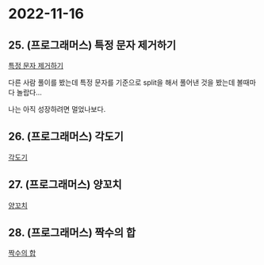 # 2022-11-16

## 25. (프로그래머스) 특정 문자 제거하기

[특정 문자 제거하기](https://school.programmers.co.kr/learn/courses/30/lessons/120826)

다른 사람 풀이를 봤는데 특정 문자를 기준으로 split을 해서 풀어낸 것을 봤는데 볼때마다 놀랍다...

나는 아직 성장하려면 멀었나보다.

## 26. (프로그래머스) 각도기

[각도기](https://school.programmers.co.kr/learn/courses/30/lessons/120829)

## 27. (프로그래머스) 양꼬치

[양꼬치](https://school.programmers.co.kr/learn/courses/30/lessons/120830)

## 28. (프로그래머스) 짝수의 합

[짝수의 합](https://school.programmers.co.kr/learn/courses/30/lessons/120831)
